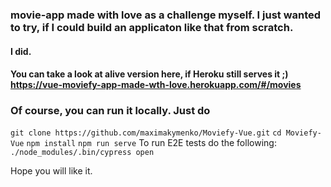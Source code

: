 ### movie-app made with love as a challenge myself. I just wanted to try, if I could build an applicaton like that from scratch. 

#### I did. 

#### You can take a look at alive version here, if Heroku still serves it ;) https://vue-moviefy-app-made-wth-love.herokuapp.com/#/movies

### Of course, you can run it locally. Just do 

`git clone https://github.com/maximakymenko/Moviefy-Vue.git`
`cd Moviefy-Vue`
`npm install`
`npm run serve`
To run E2E tests do the following: 
`./node_modules/.bin/cypress open`

Hope you will like it. 

